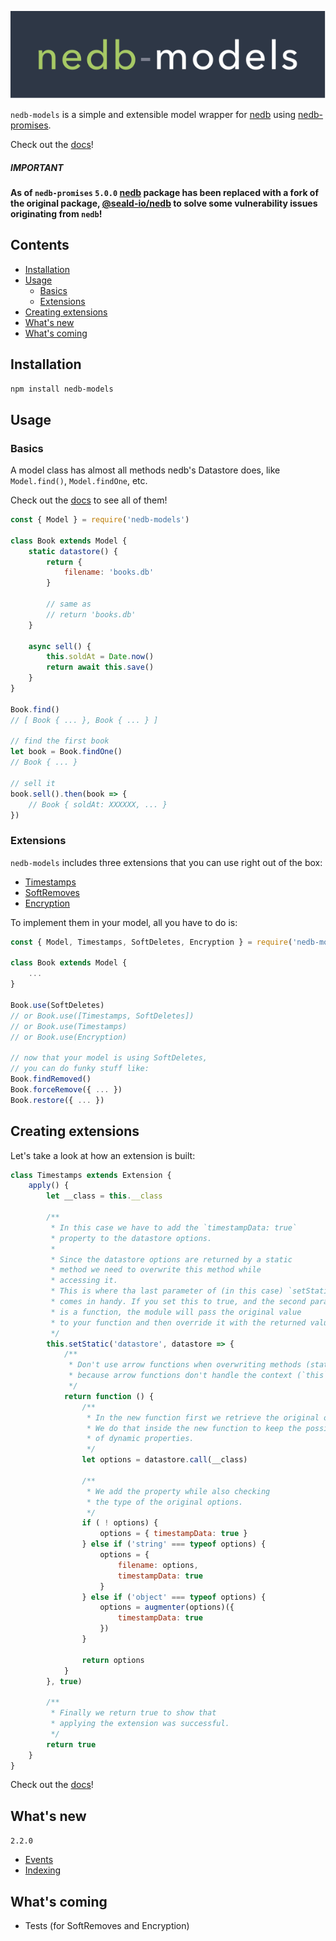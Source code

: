 ![nedb-models](https://github.com/bajankristof/nedb-models/blob/master/logo.svg "nedb-models")

`nedb-models` is a simple and extensible model wrapper for [nedb](https://www.npmjs.com/package/nedb) using [nedb-promises](https://www.npmjs.com/package/nedb-promises).

Check out the [docs](https://github.com/bajankristof/nedb-models/blob/master/docs.md)!

##### IMPORTANT
**As of `nedb-promises` `5.0.0` [nedb](https://github.com/louischatriot/nedb#readme) package has been replaced with a fork of the original package, [@seald-io/nedb](https://github.com/seald/nedb) to solve some vulnerability issues originating from `nedb`!**

## Contents
- [Installation](#installation)
- [Usage](#usage)
    - [Basics](#basics)
    - [Extensions](#extensions)
- [Creating extensions](#creating-extensions)
- [What's new](#whats-new)
- [What's coming](#whats-coming)

<a name="installation"></a>
## Installation
```bash
npm install nedb-models
```

<a name="usage"></a>
## Usage
<a name="basics"></a>
### Basics
A model class has almost all methods nedb's Datastore
does, like `Model.find()`, `Model.findOne`, etc.

Check out the [docs](https://github.com/bajankristof/nedb-models/blob/master/docs.md)
to see all of them!

```js
const { Model } = require('nedb-models')

class Book extends Model {
    static datastore() {
        return {
            filename: 'books.db'
        }
            
        // same as
        // return 'books.db'
    }
    
    async sell() {
        this.soldAt = Date.now()
        return await this.save()
    } 
}

Book.find()
// [ Book { ... }, Book { ... } ]

// find the first book
let book = Book.findOne()
// Book { ... }

// sell it
book.sell().then(book => {
    // Book { soldAt: XXXXXX, ... }
})
```

<a name="extensions"></a>
### Extensions
`nedb-models` includes three extensions that you can use right out of the box:
- [Timestamps](https://github.com/bajankristof/nedb-models/blob/master/docs.md#Timestamps)
- [SoftRemoves](https://github.com/bajankristof/nedb-models/blob/master/docs.md#SoftRemoves)
- [Encryption](https://github.com/bajankristof/nedb-models/blob/master/docs.md#Encryption)

To implement them in your model, all you have to do is:
```js
const { Model, Timestamps, SoftDeletes, Encryption } = require('nedb-models')

class Book extends Model {
    ...
}

Book.use(SoftDeletes)
// or Book.use([Timestamps, SoftDeletes])
// or Book.use(Timestamps)
// or Book.use(Encryption)

// now that your model is using SoftDeletes, 
// you can do funky stuff like:
Book.findRemoved()
Book.forceRemove({ ... })
Book.restore({ ... })
```

<a name="creating-extensions"></a>
## Creating extensions
Let's take a look at how an extension is built:
```js
class Timestamps extends Extension {
    apply() {
        let __class = this.__class

        /**
         * In this case we have to add the `timestampData: true`
         * property to the datastore options.
         *
         * Since the datastore options are returned by a static
         * method we need to overwrite this method while
         * accessing it.
         * This is where tha last parameter of (in this case) `setStatic`
         * comes in handy. If you set this to true, and the second parameter
         * is a function, the module will pass the original value
         * to your function and then override it with the returned value.
         */
        this.setStatic('datastore', datastore => {
            /**
             * Don't use arrow functions when overwriting methods (static or instance),
             * because arrow functions don't handle the context (`this`) well.
             */
            return function () {
                /**
                 * In the new function first we retrieve the original options.
                 * We do that inside the new function to keep the possibility
                 * of dynamic properties.
                 */
                let options = datastore.call(__class)

                /**
                 * We add the property while also checking
                 * the type of the original options.
                 */
                if ( ! options) {
                    options = { timestampData: true }
                } else if ('string' === typeof options) {
                    options = {
                        filename: options,
                        timestampData: true
                    }
                } else if ('object' === typeof options) {
                    options = augmenter(options)({
                        timestampData: true
                    })
                }

                return options
            }
        }, true)

        /**
         * Finally we return true to show that
         * applying the extension was successful.
         */
        return true
    }
}
```

Check out the [docs](https://github.com/bajankristof/nedb-models/blob/master/docs.md)!

<a name="whats-new"></a>
## What's new
`2.2.0`
- [Events](https://github.com/bajankristof/nedb-models/blob/master/docs.md#Model.addListener)
- [Indexing](https://github.com/bajankristof/nedb-models/blob/master/docs.md#Model.ensureIndex)

<a name="whats-coming"></a>
## What's coming
- Tests (for SoftRemoves and Encryption)
